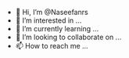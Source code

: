 - 👋 Hi, I’m @Naseefanrs
- 👀 I’m interested in ...
- 🌱 I’m currently learning ...
- 💞️ I’m looking to collaborate on ...
- 📫 How to reach me ...

<!---
Naseefanrs/Naseefanrs is a ✨ special ✨ repository because its `README.md` (this file) appears on your GitHub profile.
You can click the Preview link to take a look at your changes.
--->
